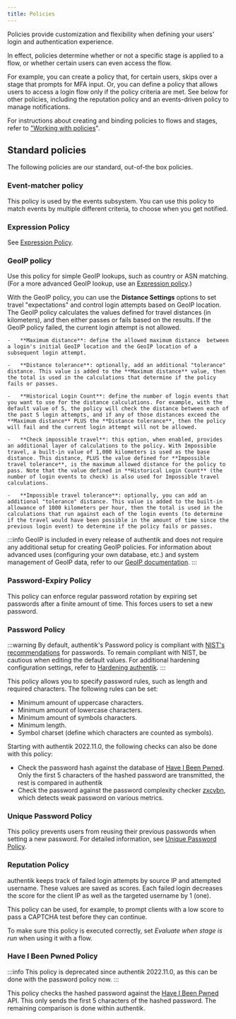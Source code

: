 ```yaml
---
title: Policies
---
```


Policies provide customization and flexibility when defining your users' login and authentication experience.

In effect, policies determine whether or not a specific stage is applied to a flow, or whether certain users can even access the flow.

For example, you can create a policy that, for certain users, skips over a stage that prompts for MFA input. Or, you can define a policy that allows users to access a login flow only if the policy criteria are met. See below for other policies, including the reputation policy and an events-driven policy to manage notifications.

For instructions about creating and binding policies to flows and stages, refer to ["Working with policies](./working_with_policies.md)".

## Standard policies

The following policies are our standard, out-of-the box policies.

### Event-matcher policy

This policy is used by the events subsystem. You can use this policy to match events by multiple different criteria, to choose when you get notified.

### Expression Policy

See [Expression Policy](./expression.mdx).

### GeoIP policy

Use this policy for simple GeoIP lookups, such as country or ASN matching. (For a more advanced GeoIP lookup, use an [Expression policy](./expression.mdx).)

With the GeoIP policy, you can use the **Distance Settings** options to set travel "expectations" and control login attempts based on GeoIP location. The GeoIP policy calculates the values defined for travel distances (in kilometers), and then either passes or fails based on the results. If the GeoIP policy failed, the current login attempt is not allowed.

    -   **Maximum distance**: define the allowed maximum distance  between a login's initial GeoIP location and the GeoIP location of a subsequent login attempt.

    -   **Distance tolerance**: optionally, add an additional "tolerance" distance. This value is added to the **Maximum distance** value, then the total is used in the calculations that determine if the policy fails or passes.

    -   **Historical Login Count**: define the number of login events that you want to use for the distance calculations. For example, with the default value of 5, the policy will check the distance between each of the past 5 login attempts, and if any of those distances exceed the **Maximum distance** PLUS the **Distance tolerance**, then the policy will fail and the current login attempt will not be allowed.

    -   **Check impossible travel**: this option, when enabled, provides an additional layer of calculations to the policy. With Impossible travel, a built-in value of 1,000 kilometers is used as the base distance. This distance, PLUS the value defined for **Impossible travel tolerance**, is the maximum allowed distance for the policy to pass. Note that the value defined in **Historical Login Count** (the number of login events to check) is also used for Impossible travel calculations.

    -   **Impossible travel tolerance**: optionally, you can add an additional "tolerance" distance. This value is added to the built-in allowance of 1000 kilometers per hour, then the total is used in the calculations that run against each of the login events (to determine if the travel would have been possible in the amount of time since the previous login event) to determine if the policy fails or passes.

:::info
GeoIP is included in every release of authentik and does not require any additional setup for creating GeoIP policies. For information about advanced uses (configuring your own database, etc.) and system management of GeoIP data, refer to our [GeoIP documentation](../../sys-mgmt/ops/geoip.mdx).
:::

### Password-Expiry Policy

This policy can enforce regular password rotation by expiring set passwords after a finite amount of time. This forces users to set a new password.

### Password Policy

:::warning
By default, authentik's Password policy is compliant with [NIST's recommendations](https://pages.nist.gov/800-63-4/sp800-63b.html#password) for passwords. To remain compliant with NIST, be cautious when editing the default values. For additional hardening configuration settings, refer to [Hardening authentik](../../security/security-hardening.md#password-policy).
:::

This policy allows you to specify password rules, such as length and required characters.
The following rules can be set:

- Minimum amount of uppercase characters.
- Minimum amount of lowercase characters.
- Minimum amount of symbols characters.
- Minimum length.
- Symbol charset (define which characters are counted as symbols).

Starting with authentik 2022.11.0, the following checks can also be done with this policy:

- Check the password hash against the database of [Have I Been Pwned](https://haveibeenpwned.com/). Only the first 5 characters of the hashed password are transmitted, the rest is compared in authentik
- Check the password against the password complexity checker [zxcvbn](https://github.com/dropbox/zxcvbn), which detects weak password on various metrics.

### Unique Password Policy

This policy prevents users from reusing their previous passwords when setting a new password. For detailed information, see [Unique Password Policy](./unique_password.md).

### Reputation Policy

authentik keeps track of failed login attempts by source IP and attempted username. These values are saved as scores. Each failed login decreases the score for the client IP as well as the targeted username by 1 (one).

This policy can be used, for example, to prompt clients with a low score to pass a CAPTCHA test before they can continue.

To make sure this policy is executed correctly, set _Evaluate when stage is run_ when using it with a flow.

### Have I Been Pwned Policy

:::info
This policy is deprecated since authentik 2022.11.0, as this can be done with the password policy now.
:::

This policy checks the hashed password against the [Have I Been Pwned](https://haveibeenpwned.com/) API. This only sends the first 5 characters of the hashed password. The remaining comparison is done within authentik.
